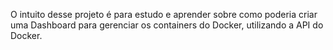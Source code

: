 O intuito desse projeto é para estudo e aprender sobre como poderia criar uma Dashboard para gerenciar os containers
do Docker, utilizando a API do Docker.